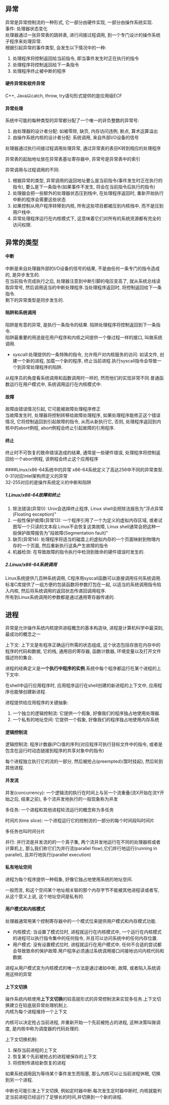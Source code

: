## 异常
异常是异常控制流的一种形式, 它一部分由硬件实现, 一部分由操作系统实现.   
事件: 处理器状态变化  
处理器通过一张异常表的跳转表, 进行间接过程调用, 到一个专门设计的操作系统子程序来处理异常.  
根据引起异常的事件类型, 会发生以下情况中的一种:
1. 处理程序将控制返回给当前指令, 即当事件发生时正在执行的指令
2. 处理程序将控制返回给下一条指令
3. 处理程序终止被中断的程序

#### 硬件异常和软件异常
C++, Java以catch, throw, try语句形式提供的是应用级ECF   

#### 异常处理
系统中可能的每种类型的异常都分配了一个唯一的非负整数的异常号:
1. 由处理器的设计者分配: 如被零除, 缺页, 内存访问违例, 断点, 算术运算溢出
2. 由操作系统内核的设计者分配: 系统调用, 来自外部I/O设备的信号

处理器通过执行间接过程调用处理异常, 通过异常表的表目K转到相应的处理程序   

异常表的起始地址放在异常表基址寄存器中, 异常号是异常表中的索引  

异常调用与过程调用的不同:
1. 根据异常的类型, 异常调用的返回地址要么是当前指令(事件发生时正在执行的指令), 要么是下一条指令(如果事件不发生, 将会在当前指令后执行的指令)
2. 处理器会把一些额外的处理器状态压到栈中, 在处理程序返回时, 重新开始执行中断的程序会需要这些状态
3. 如果控制从用户程序转移到内核, 所有这些项目都被压到内核栈中, 而不是压到用户栈中.
4. 异常处理程序运行在内核模式下, 这意味着它们对所有的系统资源都有完全的访问权限.  

## 异常的类型
#### 中断
中断是来自处理器外部的I/O设备的信号的结果, 不是由任何一条专门的指令造成的, 是异步发生的.   
在当前指令完成执行之后, 处理器注意到中断引脚的电压变高了, 就从系统总线读取异常号, 然后调用适当的中断处理程序.当处理程序返回时, 将控制返回给下一条指令.   
剩下的异常类型是同步发生的.

#### 陷阱和系统调用
陷阱是有意的异常, 是执行一条指令的结果. 陷阱处理程序将控制返回到下一条指令.   
陷阱最重要的用途是在用户程序和内核之间提供一个像过程一样的接口, 叫做系统调用.  
- *syscall*:处理提供的一条特殊的指令, 允许用户对内核服务的访问: 如读文件, 创建一个新的进程, 加载一个新的程序, 终止当前进程.执行syscall指令会导致一个到异常处理程序的陷阱.   

从程序员的角度看系统调用和函数调用时一样的, 然而他们的实现非常不同.普通函数运行在用户模式中, 系统调用运行在内核模式中.

#### 故障
故障由错误情况引起, 它可能被故障处理程序修正   
当故障发生时, 处理器将控制转移给故障处理程序, 如果处理程序能修正这个错误情况, 它将控制返回到引起故障的指令, 从而从新执行它, 否则, 处理程序返回到内核中的abort例程, abort例程会终止引起故障的引用程序.  
#### 终止
终止时不可恢复的致命错误造成的结果, 通常是一些硬件错误, 处理程序将控制返回给一个abort例程, 该例程会终止这个应用程序

####Linux/x86-64系统中的异常
x86-64系统定义了高达256中不同的异常类型.    
0-31对应Intel架构师定义的异常  
32-255对应的是操作系统定义的中断和陷阱   
##### 1.Linux/x86-64故障和终止
1. 除法错误(异常0): Unix会选择终止程序, Linux shell会把除法报告为"浮点异常(Floating exception)"
2. 一般性保护故障(异常13): 一个程序引用了一个为定义的虚拟内存区域, 或者试图写一个只读的文本段.Linux不会恢复这类故障, Linux shell通常会把这种一般保护故障报告为"段故障(Segmentation fault)"
3. 缺页(异常14): 处理程序将适当的磁盘上的虚拟内存的一个页面映射到物理内存的一个页面, 然后重新执行这条产生故障的指令
4. 机器检测: 在导致故障的指令执行中检测到致命的硬件错误时发生的.

##### 2.Linux/x86-64系统调用
Linux系统提供几百种系统调用, C程序用syscall函数可以直接调用任何系统调用.   
标准C库提供了一组方便的包装函数将参数打包在一起, 以适当的系统调用指令陷入内核, 然后将系统调用的返回状态传递回调用程序.     
所有到Linux系统调用的参数都是通过通用寄存器传递的.

## 进程
异常是允许操作系统内核提供进程概念的基本构造块, 进程是计算机科学中最深刻, 最成功的概念之一   

上下文: 上下文是有程序正确运行所需的状态组成, 这个状态包括存放在内存中的程序的代码和数据, 它的栈, 通用目的寄存器, 函数计数器, 环境变量以及打开文件描述符的集合.   

进程的经典定义是**一个执行中程序的实例**.系统中每个程序都运行在某个进程的上下文中.  

在shell中运行应用程序时, 应用程序运行在shell创建的新进程的上下文中, 应用程序也能够创建新进程.   

进程提供给应用程序的关键抽象:
1. 一个独立的逻辑控制流: 它提供一个假象, 好像我们的程序独占地使用处理器.
2. 一个私有的地址空间: 它提供一个假象, 好像我们的程序独占地使用内存系统

#### 逻辑控制流
逻辑控制流: 程序计数器(PC)值的序列(对应程序可执行目标文件中的指令, 或者是包含在运行时动态链接到程序的共享对象中的指令)   

每个进程独立执行它的流的一部分, 然后被抢占(preempted)(暂时挂起), 然后轮到其他进程.   

#### 并发流
并发(concurrency): 一个逻辑流的执行在时间上与另一个流重叠(流X开始在流Y开始之后, 结束之前), 多个流并发地执行的一般现象称为并发   

多任务: 一个进程和其他进程轮流运行的概念称为多任务   

时间片(time slice): 一个进程运行它的控制流的一部分的每个时间段叫时间片   

多任务也叫时间分片   

并行:  并行流是并发流的的一个真子集, 两个流并发地运行在不同的处理器核或者计算机上, 那么我们称它们为并行流(parallel flow),它们并行地运行(running in parallel), 且并行地执行(parallel execution)  

#### 私有地址空间
进程为每个程序提供一种假象, 好像它独占地使用系统的地址空间.   

一般而言, 和这个空间某个地址相关联的那个内存字节不能被其他进程读或者写, 从这个意义上说, 这个地址空间是私有的.

#### 用户模式和内核模式
处理器通常用某个控制寄存器中的一个模式位来提供用户模式和内存模式功能.   
- 内核模式: 当设置了模式位时, 进程就运行在内核模式中, 一个运行在内核模式的进程可以执行指令集中的任何指令, 并且可以访问系统中的任何内存位置.
- 用户模式: 没有设置模式位时, 进程就运行在用户模式中, 任何不合适的尝试都会导致致命的保护故障.用户程序必须通过系统调用接口间接地访问内核代码和数据.

进程从用户模式变为内核模式的唯一方法是通过诸如中断, 故障, 或者陷入系统调用这样的异常

#### 上下文切换
操作系统内核使用**上下文切换**的较高层形式的异常控制流来实现多任务.上下文切换建立在较底层异常处理机制上.   
内核为每个进程维持一个上下文   

内核可以决定抢占当前进程, 并重新开始一个先前被抢占的进程, 这种决策叫做调度, 是内核中称为调度器的代码处理的.   

上下文切换机制:
1. 保存当前进程的上下文
2. 恢复某个先前被抢占的进程被保存的上下文
3. 将控制传递给新恢复的进程


如果系统调用因为等待某个事件发生而阻塞, 那么内核可以让当前进程休眠, 切换到另一个进程.   

中断也可能引发上下文切换, 例如定时器中断.每次发生定时器中断时, 内核就能判定当前进程已经运行了足够长的时间,并切换到一个新的进程.






